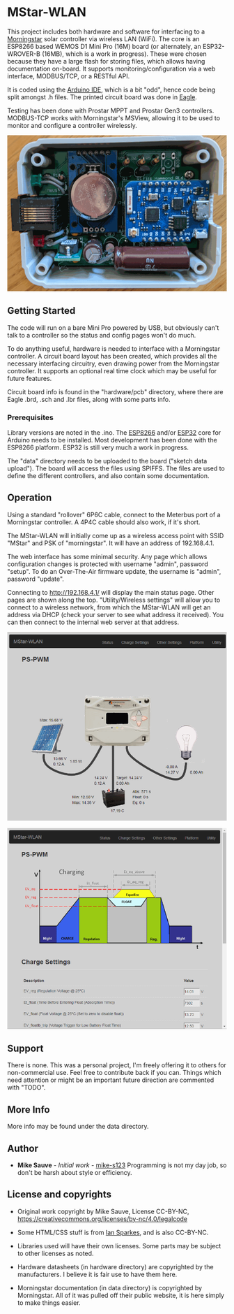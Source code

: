 # MStar-WLAN

This project includes both hardware and software for interfacing to a [Morningstar](https://www.morningstarcorp.com/) solar controller via wireless LAN (WiFi). The core is an ESP8266 based WEMOS D1 Mini Pro (16M) board (or alternately, an ESP32-WROVER-B (16MB), which is a work in progress). These were chosen because they have a large flash for storing files, which allows having documentation on-board. It supports monitoring/configuration via a web interface, MODBUS/TCP, or a RESTful API.

It is coded using the [Arduino IDE](https://www.arduino.cc/en/Main/Software), which is a bit "odd", hence code being split amongst .h files. The printed circuit board was done in [Eagle](https://www.autodesk.com/products/eagle/overview).

Testing has been done with Prostar MPPT and Prostar Gen3 controllers. MODBUS-TCP works with Morningstar's MSView, allowing it to be used to monitor and configure a controller wirelessly.

![image of hardware](https://raw.githubusercontent.com/mike-s123/MStar-WLAN/master/pics/board.png)

## Getting Started

The code will run on a bare Mini Pro powered by USB, but obviously can't talk to a controller so the status and config pages won't do much. 

To do anything useful, hardware is needed to interface with a Morningstar controller. A circuit board layout has been created, which provides all the necessary interfacing circuitry, even drawing power from the Morningstar controller. It supports an optional real time clock which may be useful for future features.

Circuit board info is found in the "hardware/pcb" directory, where there are Eagle .brd, .sch and .lbr files, along with some parts info.

### Prerequisites

Library versions are noted in the .ino. The [ESP8266](https://github.com/esp8266/Arduino) and/or [ESP32](https://github.com/espressif/arduino-esp32) core for Arduino needs to be installed. Most development has been done with the ESP8266 platform. ESP32 is still very much a work in progress.

The "data" directory needs to be uploaded to the board ("sketch data upload"). The board will access the files using SPIFFS. The files are used to define the different controllers, and also contain some documentation.

## Operation

Using a standard "rollover" 6P6C cable, connect to the Meterbus port of a Morningstar controller. A 4P4C cable should also work, if it's short.

The MStar-WLAN will initially come up as a wireless access point with SSID "MStar" and PSK of "morningstar". It will have an address of 192.168.4.1. 

The web interface has some minimal security. Any page which allows configuration changes is protected with username "admin", password "setup". To do an Over-The-Air firmware update, the username is "admin", password "update".

Connecting to http://192.168.4.1/ will display the main status page. Other pages are shown along the top. "Utility/Wireless settings" will allow you to connect to a wireless network, from which the MStar-WLAN will get an address via DHCP (check your server to see what address it received). You can then connect to the internal web server at that address.

![image of status page](https://raw.githubusercontent.com/mike-s123/MStar-WLAN/master/pics/status.png)


![image of status page](https://raw.githubusercontent.com/mike-s123/MStar-WLAN/master/pics/charge_settings.png)

## Support

There is none. This was a personal project, I'm freely offering it to others for non-commercial use. Feel free to contribute back if you can. Things which need attention or might be an important future direction are commented with "TODO".

## More Info

More info may be found under the data directory.
 
## Author

* **Mike Sauve** - *Initial work* - [mike-s123](https://github.com/mike-s123/)
Programming is not my day job, so don't be harsh about style or efficiency.

## License and copyrights

* Original work copyright by Mike Sauve, License CC-BY-NC, https://creativecommons.org/licenses/by-nc/4.0/legalcode

* Some HTML/CSS stuff is from [Ian Sparkes](https://bitbucket.org/isparkes/nixiefirmwarev2/src), and is also CC-BY-NC.

* Libraries used will have their own licenses. Some parts may be subject to other licenses as noted.

* Hardware datasheets (in hardware directory) are copyrighted by the manufacturers. I believe it is fair use to have them here.

* Morningstar documentation (in data directory) is copyrighted by Morningstar. All of it was pulled off their public website, it is here simply to make things easier.